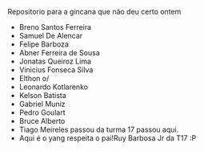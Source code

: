 Repositorio para a gincana que não deu certo ontem

- Breno Santos Ferreira
- Samuel De Alencar
- Felipe Barboza
- Abner Ferreira de Sousa
- Jonatas Queiroz Lima
- Vinicius Fonseca Silva
- Elthon o/
- Leonardo Kotlarenko
- Kelson Batista
- Gabriel Muniz
- Pedro Goulart
- Bruce Alberto
- Tiago Meireles passou da turma 17 passou aqui.
- Aqui é o yang respeita o pai!Ruy Barbosa Jr da T17 :P
